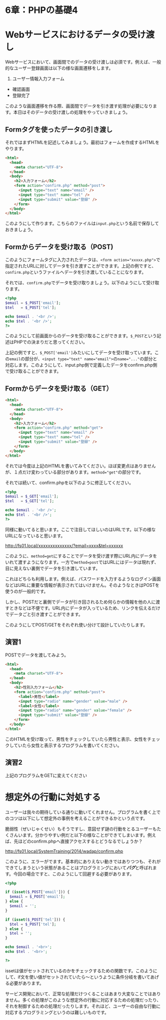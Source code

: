 6章：PHPの基礎4
===

# Webサービスにおけるデータの受け渡し
Webサービスにおいて、画面間でのデータの受け渡しは必須です。例えば、一般的なユーザー登録画面は以下の様な画面遷移をします。

1. ユーザー情報入力フォーム
- 確認画面
- 登録完了

このような画面遷移を作る際、画面間でデータを引き渡す処理が必要になります。本日はそのデータの受け渡しの処理をやっていきましょう。

## Formタグを使ったデータの引き渡し

それではまずHTMLを記述してみましょう。最初はフォームを作成するHTMLをやります。

```html
<html>
  <head>
    <meta charset="UTF-8">
  </head>
  <body>
    <h2>入力フォーム</h2>
    <form action="confirm.php" method="post">
      <input type="text" name="email" />
      <input type="text" name="tel" />
      <input type="submit" value="登録" />
    </form>
  </body>
</html>
```

このようにして作ります。こちらのファイルは```input.php```という名前で保存しておきましょう。

## Formからデータを受け取る（POST)
このようにフォームタグに入力されたデータは、```<form action="xxxxx.php">```で指定されたURLに対してデータを引き渡すことができます。上記の例ですと、```confirm.php```というファイルへデータを引き渡していることになります。

それでは、```confirm.php```でデータを受け取りましょう。以下のようにして受け取ります。

```php
<?php
$email = $_POST['email'];
$tel   = $_POST['tel'];

echo $email . '<br />';
echo $tel . '<br />';
?>
```

このようにして前画面からのデータを受け取ることができます。```$_POST```という記述はPHPでの決まりだと思ってください。

上記の例ですと、```$_POST['email']```みたいにしてデータを受け取っています。この```email```の部分が、```<input type="text" name="email">```の```name="..."```の部分と対応します。このようにして、input.php側で定義したデータをconfirm.php側で受け取ることができます。

## Formからデータを受け取る（GET）

```html
<html>
  <head>
    <meta charset="UTF-8">
  </head>
  <body>
    <h2>入力フォーム</h2>
    <form action="confirm.php" method="get">
      <input type="text" name="email" />
      <input type="text" name="tel" />
      <input type="submit" value="登録" />
    </form>
  </body>
</html>
```

それでは今度は上記のHTMLを書いてみてください。ほぼ変更点はありませんが、１点だけ変わっている部分があります。```method="get"```の部分です。

それでは続いて、confirm.phpを以下のように修正してください。

```php
<?php
$email = $_GET['email'];
$tel   = $_GET['tel'];

echo $email . '<br />';
echo $tel . '<br />';
?>
```

同様に動いてると思います。ここで注目してほしいのはURLです。以下の様なURLになっていると思います。

http://fs01.local/xxxxxxxxxxxxxx/?email=xxxx&tel=xxxxxx

このように、```method=get```にすることでデータを受け渡す際にURL内にデータをいれて渡すようになります。一方で```method=post```ではURLにはデータは現れず、目に見えない裏側でデータを引き渡しています。

これはどちらも利用します。例えば、パスワードを入力するようなログイン画面などはURLに重要な情報が表示されてはいけません。そのようなときはPOSTを使うのが一般的です。

しかし、POSTだと裏側でデータが引き回されるため何らかの情報を他の人に渡すときなどは不便です。URL内にデータが入っているため、リンクを伝えるだけでデータごと引き渡すことができます。

このようにしてPOST/GETをそれぞれ使い分けて設計していたりします。

## 演習1
POSTでデータを渡してみよう。

```html
<html>
  <head>
    <meta charset="UTF-8">
  </head>
  <body>
    <h2>性別入力フォーム</h2>
    <form action="confirm.php" method="post">
      <label>男性</label>
      <input type="radio" name="gender" value="male" />
      <label>女性</label>
      <input type="radio" name="gender" value="female" />
      <input type="submit" value="登録" />
    </form>
  </body>
</html>
```

このHTMLを受け取って、男性をチェックしていたら男性と表示、女性をチェックしていたら女性と表示するプログラムを書いてください。

## 演習2
上記のプログラムをGETに変えてください


# 想定外の行動に対処する
ユーザーは我々の期待している通りに動いてくれません。プログラムを書く上でのコツは以下にして想定外の事例を考えることができるかという点です。

脆弱性（ぜいじゃくせい）もそうですし、意図せず謎の行動をとるユーザーもたくさんいます。分かりやすい例だと以下の様なことができてしまいます。例えば、先ほどのconfirm.phpへ直接アクセスするとどうなるでしょうか？

http://fs01.local/SystemTraining/2014/wadap/confirm.php

このように、エラーがでます。基本的にありえない動きではありつつも、それができてしまうという状態があることはプログラミングにおいて***バグ***と呼ばれます。今回の場合ですと、このようにして回避する必要があります。


```php
<?php

if (isset($_POST['email'])) {
  $email = $_POST['email'];
} else {
  $email = '';
}

if (isset($_POST['tel'])) {
  $tel = $_POST['tel'];
} else {
  $tel = '';
}

echo $email . '<br>';
echo $tel . '<br>';

?>
```

issetは値がセットされているのかをチェックするための関数です。このようにして、if文を使い値がセットされていたら〜というように条件分岐を書いてあげる必要があります。

サービス開発において、正常な処理だけつくることはあまり大変なことではありません。多くの処理がこのような想定外の行動に対応するための処理だったり、それを制御するための処理だったりします。それほど、ユーザーの自由な行動に対応するプログラミングというのは難しいものです。
